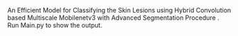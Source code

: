 An Efficient Model for Classifying the Skin Lesions using Hybrid Convolution based Multiscale Mobilenetv3 with Advanced Segmentation Procedure .
Run Main.py to show the output.
